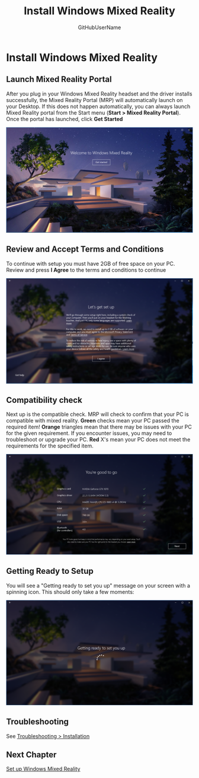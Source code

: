 ﻿---
title: Install Windows Mixed Reality
description: 
author: GitHubUserName
ms.author: MicrosoftAlias
ms.date: 10/17/2017
ms.topic: article
keywords: 
---



# Install Windows Mixed Reality

## Launch Mixed Reality Portal

After you plug in your Windows Mixed Reality headset and the driver installs successfully, the Mixed Reality Portal (MRP) will automatically launch on your Desktop. If this does not happen automatically, you can always launch Mixed Reality portal from the Start menu (**Start > Mixed Reality Portal**). Once the portal has launched, click **Get Started**

![Welcome to Mixed Reality](images/1050px-Mixedrealityportal.PNG)

## Review and Accept Terms and Conditions

To continue with setup you must have 2GB of free space on your PC. Review and press **I Agree** to the terms and conditions to continue

![Accept Terms and Conditions](images/1050px-Mixedrealityportalpage2.PNG)

## Compatibility check

Next up is the compatible check. MRP will check to confirm that your PC is compatible with mixed reality. **Green** checks mean your PC passed the required item! **Orange** triangles mean that there may be issues with your PC for the given requirement. If you encounter issues, you may need to troubleshoot or upgrade your PC. **Red** X's mean your PC does not meet the requirements for the specified item.

![Compat check](images/1050px-Compatcheck.PNG)

## Getting Ready to Setup

You will see a "Getting ready to set you up" message on your screen with a spinning icon. This should only take a few moments:

![Getting ready to set you up](images/1050px-Gettingsetup.png)

## Troubleshooting

See [Troubleshooting > Installation](Troubleshooting_Windows_Mixed_Reality.md#installation_and_setup)

## Next Chapter

[Set up Windows Mixed Reality](Set_up_Windows_Mixed_Reality.md)